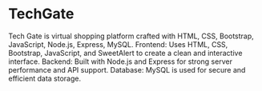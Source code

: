 # TechGate
Tech Gate is virtual shopping platform crafted with HTML, CSS, Bootstrap, JavaScript, Node.js, Express, MySQL.
Frontend: Uses HTML, CSS, Bootstrap, JavaScript, and SweetAlert to create a clean and interactive interface.
Backend: Built with Node.js and Express for strong server performance and API support.
Database: MySQL is used for secure and efficient data storage.
